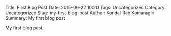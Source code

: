 Title: First Blog Post
Date: 2015-06-22 10:20
Tags: Uncategorized
Category: Uncategorized
Slug: my-first-blog-post
Author: Kondal Rao Komaragiri
Summary: My first blog post

My first blog post.
